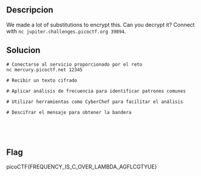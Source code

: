 ## Descripcion

We made a lot of substitutions to encrypt this. Can you decrypt it? Connect with `nc jupiter.challenges.picoctf.org 39894`.

## Solucion
```
# Conectarse al servicio proporcionado por el reto
nc mercury.picoctf.net 12345

# Recibir un texto cifrado

# Aplicar análisis de frecuencia para identificar patrones comunes

# Utilizar herramientas como CyberChef para facilitar el análisis

# Descifrar el mensaje para obtener la bandera





```

## Flag
picoCTF{FREQUENCY_IS_C_OVER_LAMBDA_AGFLCGTYUE}